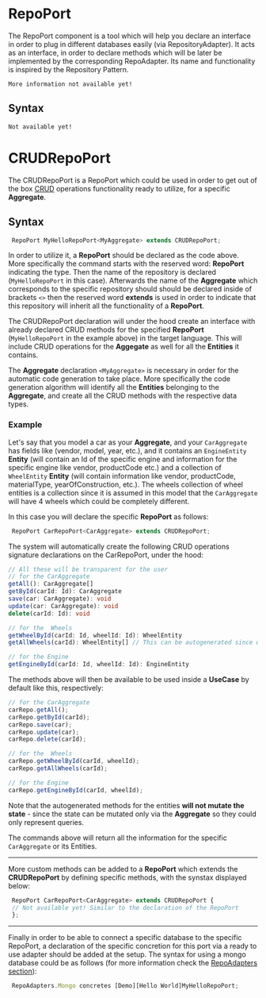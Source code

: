 # RepoPort

The RepoPort component is a tool which will help you declare an interface in order to plug in different databases easily (via RepositoryAdapter).
It acts as an interface, in order to declare methods which will be later be implemented by the corresponding RepoAdapter. Its name and functionality is inspired by the Repository Pattern.

```
More information not available yet!
```

## Syntax

```
Not available yet!
```

# CRUDRepoPort

The CRUDRepoPort is a RepoPort which could be used in order to get out of the box [CRUD](https://en.wikipedia.org/wiki/Create,_read,_update_and_delete) operations functionality ready to utilize, for a specific **Aggregate**.

## Syntax

```typescript
 RepoPort MyHelloRepoPort<MyAggregate> extends CRUDRepoPort;
```

In order to utilize it, a **RepoPort** should be declared as the code above.
More specifically the command starts with the reserved word: **RepoPort** indicating the type. Then the name of the repository is declared (`MyHelloRepoPort` in this case). Afterwards the name of the **Aggregate** which corresponds to the specific repository should should be declared inside of brackets `<>` then the reserved word **extends** is used in order to indicate that this repository will inherit all the functionality of a **RepoPort**.

The CRUDRepoPort declaration will under the hood create an interface with already declared CRUD methods for the specified **RepoPort** (`MyHelloRepoPort` in the example above) in the target language. This will include CRUD operations for the **Aggegate** as well for all the **Entities** it contains.

The **Aggregate** declaration `<MyAggregate>` is necessary in order for the automatic code generation to take place. More specifically the code generation algorithm will identify all the **Entities** belonging to the **Aggregate**, and create all the CRUD methods with the respective data types.

### Example

Let's say that you model a car as your **Aggregate**, and your `CarAggregate` has fields like (vendor, model, year, etc.), and it contains an `EngineEntity` **Entity** (will contain an Id of the specific engine and information for the specific engine like vendor, productCode etc.) and a collection of `WheelEntity` **Entity** (will contain information like vendor, productCode, materialType, yearOfConstruction, etc.). The wheels collection of wheel entities is a collection since it is assumed in this model that the `CarAggregate` will have 4 wheels which could be completely different.

In this case you will declare the specific **RepoPort** as follows:

```typescript
 RepoPort CarRepoPort<CarAggregate> extends CRUDRepoPort;
```

The system will automatically create the following CRUD operations signature declarations on the CarRepoPort, under the hood:

```typescript
// All these will be transparent for the user
// for the CarAggregate
getAll(): CarAggregate[]
getById(carId: Id): CarAggregate
save(car: CarAggregate): void
update(car: CarAggregate): void
delete(carId: Id): void

// for the  Wheels
getWheelById(carId: Id, wheelId: Id): WheelEntity
getAllWheels(carId): WheelEntity[] // This can be autogenerated since we know that wheels are a collection inside the CarAggregate

// for the Engine
getEngineById(carId: Id, wheelId: Id): EngineEntity
```

The methods above will then be available to be used inside a **UseCase** by default like this, respectively:

```typescript
// for the CarAggregate
carRepo.getAll();
carRepo.getById(carId);
carRepo.save(car);
carRepo.update(car);
carRepo.delete(carId);

// for the  Wheels
carRepo.getWheelById(carId, wheelId);
carRepo.getAllWheels(carId);

// for the Engine
carRepo.getEngineById(carId, wheelId);
```

Note that the autogenerated methods for the entities **will not mutate the state** - since the state can be mutated only via the **Aggregate** so they could only represent queries.

The commands above will return all the information for the specific `CarAggregate` or its Entities.

---

More custom methods can be added to a **RepoPort** which extends the **CRUDRepoPort** by defining specific methods, with the synstax displayed below:

```typescript
 RepoPort CarRepoPort<CarAggregate> extends CRUDRepoPort {
 // Not available yet! Similar to the declaration of the RepoPort
 };
```

---

Finally in order to be able to connect a specific database to the specific RepoPort, a declaration of the specific concretion for this port via a ready to use adapter should be added at the setup. The syntax for using a mongo database could be as follows (for more information check the [RepoAdapters section](https://bitloops.com/docs/bitloops-language/components/repository-adapter)):

```typescript
 RepoAdapters.Mongo concretes [Demo][Hello World]MyHelloRepoPort;
```
